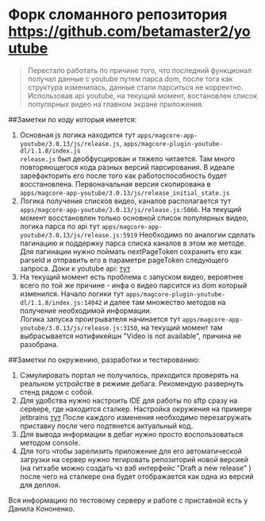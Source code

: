 # Форк сломанного репозитория https://github.com/betamaster2/youtube

>Перестало работать по причине того, что последний функционал получал данные с youtube путем парса dom, после тога как
 структура изменилась, данные стали парситься не корректно. Использовав api youtube, на текущий момент, востановлен список
 популярных видео на главном экране приложения.

##Заметки по коду которыя имеется:
1. Основная js логика находится тут `apps/magcore-app-youtube/3.0.13/js/release.js`, `apps/magcore-plugin-youtube-dl/1.1.8/index.js`  
`release.js` был деобфусцирован и тяжело читается. Там много повторяющегося кода разных версий парсирования. В идеале
зарефакторить его после того как работоспособность будет восстановлена. Первоначальная версия скопирована в
`apps/magcore-app-youtube/3.0.13/js/release_initial_state.js`
1. Логика получения списков видео, каналов располагается тут `apps/magcore-app-youtube/3.0.13/js/release.js:5866`. На
текущий момент восстановлен только основной список популярных видео, логика парса по api тут `apps/magcore-app-youtube/3.0.13/js/release.js:5919`
Необходимо по аналогии сделать пагинацию и поддержку парса списка каналов в этом же методе. Для пагинации нужно поймать
nextPageToken сохранить его как parseId и отправить его в параметре pageToken следующего запроса. Доки к youtube api:
[тут](https://developers.google.com/youtube/v3/docs)
1. На текущий момент есть проблема с запуском видео, вероятнее всего по той же причине - инфа о видео парсится из
dom который изменился. Начало логики тут `apps/magcore-plugin-youtube-dl/1.1.8/index.js:14042` и далее там множество методов
на получение необходимой информации.  
Логика запуска проигрывателя начинается тут `apps/magcore-app-youtube/3.0.13/js/release.js:3150`, на текущий момент там
выбрасывается нотификейшн "Video is not available", причина не разобрана.

##Заметки по окружению, разработки и тестированию:
1. Сэмулировать портал не получилось, приходится проверять на реальном устройстве в режиме дебага. Рекомендую развернуть стенд рядом с собой.
1. Для удобства нужно настроить IDE для работы по sftp сразу на сервере, где находится сталкер. Настройка окружения на
примере jetbrains [тут](https://developers.google.com/youtube/v3/docs)
После каждого изменения необходимо перезагружать приставку после чего подтянется актуальный код.
1. Для вывода информации в дебаг нужно просто воспользоваться методом console.
1. Для того чтобы зарелизить приложение для его автоматической загрузки на сервер нужно тегировать репозиторий новой версией
(на гитхабе можно создать чз вэб интерфейс "Draft a new release" ) после чего на сталкере она будет отображается как
одна из версий для деплоя.

Вся информацию по тестовому серверу и работе с приставной есть у Данила Кононенко.

